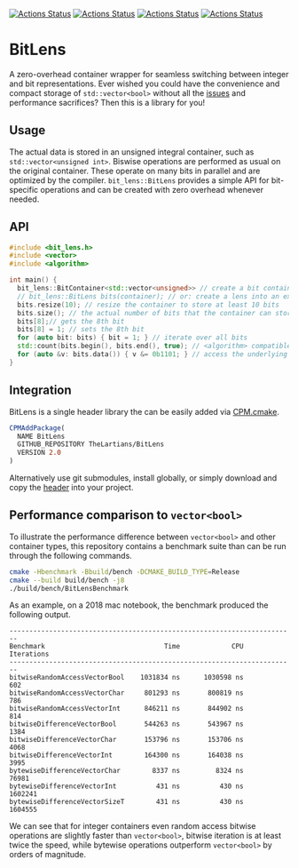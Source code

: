 [![Actions Status](https://github.com/TheLartians/BitLens/workflows/MacOS/badge.svg)](https://github.com/TheLartians/BitLens/actions)
[![Actions Status](https://github.com/TheLartians/BitLens/workflows/Windows/badge.svg)](https://github.com/TheLartians/BitLens/actions)
[![Actions Status](https://github.com/TheLartians/BitLens/workflows/Ubuntu/badge.svg)](https://github.com/TheLartians/BitLens/actions)
[![Actions Status](https://github.com/TheLartians/BitLens/workflows/Style/badge.svg)](https://github.com/TheLartians/BitLens/actions)

# BitLens

A zero-overhead container wrapper for seamless switching between integer and bit representations.
Ever wished you could have the convenience and compact storage of `std::vector<bool>` without all the [issues](http://www.gotw.ca/publications/N1211.pdf) and performance sacrifices?
Then this is a library for you!

## Usage

The actual data is stored in an unsigned integral container, such as `std::vector<unsigned int>`.
Biswise operations are performed as usual on the original container.
These operate on many bits in parallel and are optimized by the compiler.
`bit_lens::BitLens` provides a simple API for bit-specific operations and can be created with zero overhead whenever needed.

## API

```cpp
#include <bit_lens.h>
#include <vector>
#include <algorithm>

int main() {
  bit_lens::BitContainer<std::vector<unsigned>> // create a bit container based on vector<unsigned>
  // bit_lens::BitLens bits(container); // or: create a lens into an existing container
  bits.resize(10); // resize the container to store at least 10 bits
  bits.size(); // the actual number of bits that the container can store
  bits[8];// gets the 8th bit
  bits[8] = 1; // sets the 8th bit
  for (auto bit: bits) { bit = 1; } // iterate over all bits
  std::count(bits.begin(), bits.end(), true); // <algorithm> compatible iterators
  for (auto &v: bits.data()) { v &= 0b1101; } // access the underlying container to efficiently perform bitwise bulk operations
}
```

## Integration

BitLens is a single header library the can be easily added via [CPM.cmake](https://github.com/TheLartians/CPM.cmake).

```cmake
CPMAddPackage(
  NAME BitLens
  GITHUB_REPOSITORY TheLartians/BitLens
  VERSION 2.0
)
```

Alternatively use git submodules, install globally, or simply download and copy the [header](include/bit_lens.h) into your project.

## Performance comparison to `vector<bool>`

To illustrate the performance difference between `vector<bool>` and other container types, this repository contains a benchmark suite than  can be run through the following commands.

```bash
cmake -Hbenchmark -Bbuild/bench -DCMAKE_BUILD_TYPE=Release
cmake --build build/bench -j8
./build/bench/BitLensBenchmark
```

As an example, on a 2018 mac notebook, the benchmark produced the following output.

```
------------------------------------------------------------------------
Benchmark                              Time             CPU   Iterations
------------------------------------------------------------------------
bitwiseRandomAccessVectorBool    1031834 ns      1030598 ns          602
bitwiseRandomAccessVectorChar     801293 ns       800819 ns          786
bitwiseRandomAccessVectorInt      846211 ns       844902 ns          814
bitwiseDifferenceVectorBool       544263 ns       543967 ns         1384
bitwiseDifferenceVectorChar       153796 ns       153706 ns         4068
bitwiseDifferenceVectorInt        164300 ns       164038 ns         3995
bytewiseDifferenceVectorChar        8337 ns         8324 ns        76981
bytewiseDifferenceVectorInt          431 ns          430 ns      1602241
bytewiseDifferenceVectorSizeT        431 ns          430 ns      1604555
```

We can see that for integer containers even random access bitwise operations are slightly faster than `vector<bool>`, bitwise iteration is at least twice the speed, while bytewise operations outperform `vector<bool>` by orders of magnitude.
